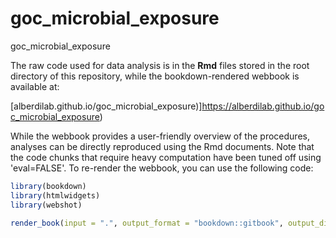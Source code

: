 # goc_microbial_exposure
goc_microbial_exposure

The raw code used for data analysis is in the **Rmd** files stored in the root directory of this repository, while the bookdown-rendered webbook is available at:

[alberdilab.github.io/goc_microbial_exposure)]https://alberdilab.github.io/goc_microbial_exposure)

While the webbook provides a user-friendly overview of the procedures, analyses can be directly reproduced using the Rmd documents. Note that the code chunks that require heavy computation have been tuned off using 'eval=FALSE'. To re-render the webbook, you can use the following code:

```r
library(bookdown)
library(htmlwidgets)
library(webshot)

render_book(input = ".", output_format = "bookdown::gitbook", output_dir = "docs")
```